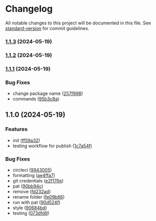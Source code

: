 # Changelog

All notable changes to this project will be documented in this file. See [standard-version](https://github.com/conventional-changelog/standard-version) for commit guidelines.

### [1.1.3](https://github.com/bennetgallein/proxmoxcp-api/compare/v1.1.2...v1.1.3) (2024-05-19)

### [1.1.2](https://github.com/bennetgallein/proxmoxcp-api/compare/v1.1.1...v1.1.2) (2024-05-19)

### [1.1.1](https://github.com/bennetgallein/proxmoxcp-api/compare/v1.1.0...v1.1.1) (2024-05-19)


### Bug Fixes

* change package name ([257f998](https://github.com/bennetgallein/proxmoxcp-api/commit/257f9981c4e5bb6fca01c51288e61ef0d28eff28))
* commands ([95b3c8a](https://github.com/bennetgallein/proxmoxcp-api/commit/95b3c8acf34cb215e68e73b9c37eda6a1344cda6))

## 1.1.0 (2024-05-19)


### Features

* init ([ff59a32](https://github.com/bennetgallein/proxmoxcp-api/commit/ff59a32180c66279f98eb8fb2f79ee1daa41d928))
* testing workflow for publish ([1c7a54f](https://github.com/bennetgallein/proxmoxcp-api/commit/1c7a54f3f3d03f1808fb22240976e6770b1697fa))


### Bug Fixes

* circleci ([9943005](https://github.com/bennetgallein/proxmoxcp-api/commit/994300532141369101d56f6c9b88ab5c25319371))
* formatting ([ae4ffa7](https://github.com/bennetgallein/proxmoxcp-api/commit/ae4ffa79362aea9d187d059d9cb9e30c5a9e6e09))
* git credentials ([e2f176e](https://github.com/bennetgallein/proxmoxcp-api/commit/e2f176e05f0da9dc020d8b30557446f3fbd2e3fc))
* pat ([90bb94c](https://github.com/bennetgallein/proxmoxcp-api/commit/90bb94c528e9c244a86626c63c2360f68d9f5e7f))
* remove ([fd232ad](https://github.com/bennetgallein/proxmoxcp-api/commit/fd232ad5d0ae574d616f018b61039676f7780204))
* rename folder ([fe09b66](https://github.com/bennetgallein/proxmoxcp-api/commit/fe09b66304e4572c22b88a6838a1e363be394070))
* run with pat ([90d524f](https://github.com/bennetgallein/proxmoxcp-api/commit/90d524ff4b42685d7d07bc22d3847a513013fa7f))
* style ([90684bd](https://github.com/bennetgallein/proxmoxcp-api/commit/90684bdde80267a2c9d0f4edbf68e6675a8bf0ec))
* testing ([073dfd9](https://github.com/bennetgallein/proxmoxcp-api/commit/073dfd96f2532d876efb5aaf9c2f17661a12f826))
